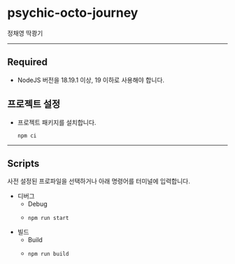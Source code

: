 # psychic-octo-journey

정채영 딱쾅기

---

## Required

- NodeJS 버전을 18.19.1 이상, 19 이하로 사용해야 합니다.

## 프로젝트 설정

- 프로젝트 패키지를 설치합니다.
  ```shell
  npm ci
  ```

---

## Scripts

사전 설정된 프로파일을 선택하거나 아래 명령어를 터미널에 입력합니다.

- 디버그
  - Debug
  - ```shell
    npm run start
    ```
- 빌드
  - Build
  - ```shell
    npm run build
    ```
